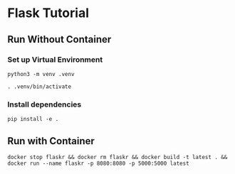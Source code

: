 # Flask Tutorial

## Run Without Container

### Set up Virtual Environment

`python3 -m venv .venv`

`. .venv/bin/activate`

### Install dependencies

`pip install -e .`

## Run with Container

`docker stop flaskr && docker rm flaskr && docker build -t latest . && docker run --name flaskr -p 8080:8080 -p 5000:5000 latest`
